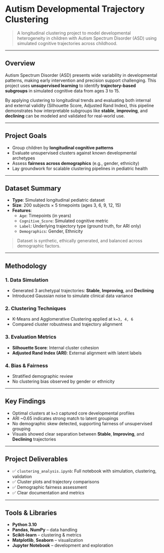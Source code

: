 # Autism Developmental Trajectory Clustering

> A longitudinal clustering project to model developmental heterogeneity in children with Autism Spectrum Disorder (ASD) using simulated cognitive trajectories across childhood.

---

## Overview

Autism Spectrum Disorder (ASD) presents wide variability in developmental patterns, making early intervention and precision support challenging. This project uses **unsupervised learning** to identify **trajectory-based subgroups** in simulated cognitive data from ages 3 to 15.

By applying clustering to longitudinal trends and evaluating both internal and external validity (Silhouette Score, Adjusted Rand Index), this pipeline demonstrates how interpretable subgroups like **stable**, **improving**, and **declining** can be modeled and validated for real-world use.

---

## Project Goals

- Group children by **longitudinal cognitive patterns**
- Evaluate unsupervised clusters against known developmental archetypes
- Assess **fairness across demographics** (e.g., gender, ethnicity)
- Lay groundwork for scalable clustering pipelines in pediatric health

---

## Dataset Summary

- **Type**: Simulated longitudinal pediatric dataset
- **Size**: 200 subjects × 5 timepoints (ages 3, 6, 9, 12, 15)
- **Features**:
  - `Age`: Timepoints (in years)
  - `Cognitive_Score`: Simulated cognitive metric
  - `Label`: Underlying trajectory type (ground truth, for ARI only)
  - `Demographics`: Gender, Ethnicity

> Dataset is synthetic, ethically generated, and balanced across demographic factors.

---

## Methodology

### 1. Data Simulation
- Generated 3 archetypal trajectories: **Stable**, **Improving**, and **Declining**
- Introduced Gaussian noise to simulate clinical data variance

### 2. Clustering Techniques
- K-Means and Agglomerative Clustering applied at `k=3, 4, 6`
- Compared cluster robustness and trajectory alignment

### 3. Evaluation Metrics
- **Silhouette Score**: Internal cluster cohesion
- **Adjusted Rand Index (ARI)**: External alignment with latent labels

### 4. Bias & Fairness
- Stratified demographic review
- No clustering bias observed by gender or ethnicity

---

##  Key Findings

- Optimal clusters at `k=3` captured core developmental profiles
- ARI ~0.65 indicates strong match to latent groupings
- No demographic skew detected, supporting fairness of unsupervised grouping
- Visuals showed clear separation between **Stable**, **Improving**, and **Declining** trajectories

---

##  Project Deliverables

- ✅ `clustering_analysis.ipynb`: Full notebook with simulation, clustering, validation
- ✅ Cluster plots and trajectory comparisons
- ✅ Demographic fairness assessment
- ✅ Clear documentation and metrics

---

## Tools & Libraries

- **Python 3.10**
- **Pandas**, **NumPy** – data handling
- **Scikit-learn** – clustering & metrics
- **Matplotlib**, **Seaborn** – visualization
- **Jupyter Notebook** – development and exploration


